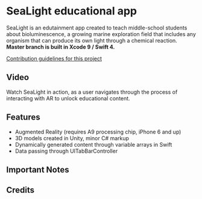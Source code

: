 # SeaLight educational app
SeaLight is an edutainment app created to teach middle-school students about bioluminescence, a growing marine exploration field that includes any organism that can produce its own light through a chemical reaction. **Master branch is built in Xcode 9 / Swift 4.**

[Contribution guidelines for this project](docs/Critique-19.eps)

## Video
Watch SeaLight in action, as a user navigates through the process of interacting with AR to unlock educational content.

## Features
* Augmented Reality (requires A9 processing chip, iPhone 6 and up)
* 3D models created in Unity, minor C# markup
* Dynamically generated content through variable arrays in Swift
* Data passing through UITabBarController

## Important Notes

## Credits
